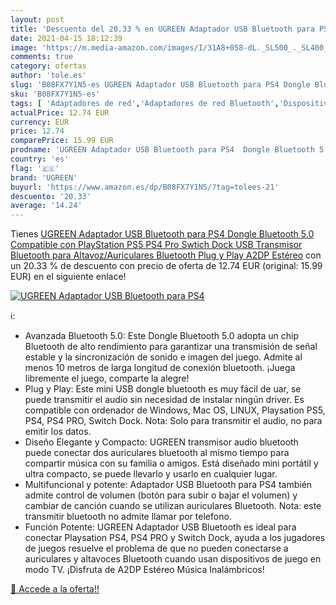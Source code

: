 ```yaml
---
layout: post
title: 'Descuento del 20.33 % en UGREEN Adaptador USB Bluetooth para PS4 '
date: 2021-04-15 18:12:39
image: 'https://m.media-amazon.com/images/I/31A8+058-dL._SL500_._SL400_.jpg'
comments: true
category: ofertas
author: 'tole.es'
slug: 'B08FX7Y1N5-es UGREEN Adaptador USB Bluetooth para PS4 Dongle Bluetooth...'
sku: 'B08FX7Y1N5-es'
tags: [ 'Adaptadores de red','Adaptadores de red Bluetooth','Dispositivos de red','Informática','playstation','ps4','ps5','ugreen', ]
actualPrice: 12.74 EUR
currency: EUR
price: 12.74
comparePrice: 15.99 EUR
prodname: 'UGREEN Adaptador USB Bluetooth para PS4  Dongle Bluetooth 5.0 Compatible con PlayStation PS5  PS4 Pro Swtich Dock  USB Transmisor Bluetooth para Altavoz/Auriculares Bluetooth Plug y Play  A2DP Estéreo'
country: 'es'
flag: '🇪🇸'
brand: 'UGREEN'
buyurl: 'https://www.amazon.es/dp/B08FX7Y1N5/?tag=tolees-21'
descuento: '20.33'
average: '14.24'
---
```


Tienes [UGREEN Adaptador USB Bluetooth para PS4  Dongle Bluetooth 5.0 Compatible con PlayStation PS5  PS4 Pro Swtich Dock  USB Transmisor Bluetooth para Altavoz/Auriculares Bluetooth Plug y Play  A2DP Estéreo](https://www.amazon.es/dp/B08FX7Y1N5/?tag=tolees-21) con un 20.33 % de descuento con precio de oferta de 12.74 EUR (original: 15.99 EUR) en el siguiente enlace!

[![UGREEN Adaptador USB Bluetooth para PS4 ](https://m.media-amazon.com/images/I/31A8+058-dL._SL500_._SL400_.jpg)](https://www.amazon.es/dp/B08FX7Y1N5/?tag=tolees-21)

ℹ️:

- Avanzada Bluetooth 5.0: Este Dongle Bluetooth 5.0 adopta un chip Bluetooth de alto rendimiento para garantizar una transmisión de señal estable y la sincronización de sonido e imagen del juego. Admite al menos 10 metros de larga longitud de conexión bluetooth. ¡Juega libremente el juego, comparte la alegre!
- Plug y Play: Este mini USB dongle bluetooth es muy fácil de uar, se puede transmitir el audio sin necesidad de instalar ningún driver. Es compatible con ordenador de Windows, Mac OS, LINUX, Playsation PS5, PS4, PS4 PRO, Switch Dock. Nota: Solo para transmitir el audio, no para emitir los datos.
- Diseño Elegante y Compacto: UGREEN transmisor audio bluetooth puede conectar dos auriculares bluetooth al mismo tiempo para compartir música con su familia o amigos. Está diseñado mini portátil y ultra compacto, se puede llevarlo y usarlo en cualquier lugar.
- Multifuncional y potente: Adaptador USB Bluetooth para PS4 también admite control de volumen (botón para subir o bajar el volumen) y cambiar de canción cuando se utilizan auriculares Bluetooth. Nota: este transmitir bluetooth no admite llamar por telefono.
- Función Potente: UGREEN Adaptador USB Bluetooth es ideal para conectar Playsation PS4, PS4 PRO y Switch Dock, ayuda a los jugadores de juegos resuelve el problema de que no pueden conectarse a auriculares y altavoces Bluetooth cuando usan dispositivos de juego en modo TV. ¡Disfruta de A2DP Estéreo Música Inalámbricos!

[🛒 Accede a la oferta!!](https://www.amazon.es/dp/B08FX7Y1N5/?tag=tolees-21)
